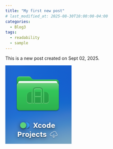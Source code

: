 ```yaml
---
title: "My first new post"
# last_modified_at: 2025-08-30T10:00:00-04:00
categories:
  - Blog3
tags:
  - readability
  - sample
---
```

This is a new post created on Sept 02, 2025. 

![green folder](../assets/images/green_folder.png)
